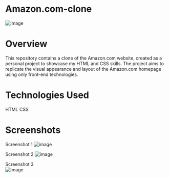 # Amazon.com-clone
![image](https://github.com/mayur1107/Amazon.com-clone/assets/114240656/4494c2e4-3c2b-441a-bd6b-1a7777c252fb)

# Overview
This repository contains a clone of the Amazon.com website, created as a personal project to showcase my HTML and CSS skills. The project aims to replicate the visual appearance and layout of the Amazon.com homepage using only front-end technologies.

# Technologies Used
HTML
CSS

# Screenshots
Screenshot 1
![image](https://github.com/mayur1107/Amazon.com-clone/assets/114240656/3514d3bc-8794-444d-a775-91962525f08d)

Screenshot 2
![image](https://github.com/mayur1107/Amazon.com-clone/assets/114240656/dab1e021-4bd0-4911-91f9-a525c738cd89)

Screenshot 3  
![image](https://github.com/mayur1107/Amazon.com-clone/assets/114240656/6374006a-b598-4c4a-9f31-a64a120e9437)
